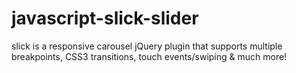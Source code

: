 # javascript-slick-slider
slick is a responsive carousel jQuery plugin that supports multiple breakpoints, CSS3 transitions, touch events/swiping &amp; much more!

